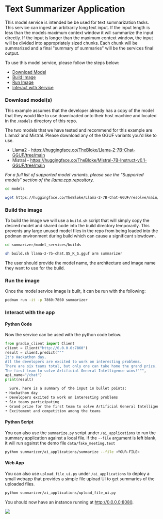 # Text Summarizer Application

This model service is intended be be used for text summarization tasks. This service can ingest an arbitrarily long text input. If the input length is less than the models maximum context window it will summarize the input directly. If the input is longer than the maximum context window, the input will be divided into appropriately sized chunks. Each chunk will be summarized and a final "summary of summaries" will be the services final output. 

To use this model service, please follow the steps below:

* [Download Model](#download-models)
* [Build Image](#build-the-image)
* [Run Image](#run-the-image)
* [Interact with Service](#interact-with-the-app)
### Download model(s)

This example assumes that the developer already has a copy of the model that they would like to use downloaded onto their host machine and located in the `/models` directory of this repo. 

The two models that we have tested and recommend for this example are Llama2 and Mistral. Please download any of the GGUF variants you'd like to use. 

* Llama2 - https://huggingface.co/TheBloke/Llama-2-7B-Chat-GGUF/tree/main 
* Mistral - https://huggingface.co/TheBloke/Mistral-7B-Instruct-v0.1-GGUF/tree/main 

_For a full list of supported model variants, please see the "Supported models" section of the [llama.cpp repository](https://github.com/ggerganov/llama.cpp?tab=readme-ov-file#description)._ 

```bash
cd models

wget https://huggingface.co/TheBloke/Llama-2-7B-Chat-GGUF/resolve/main/llama-2-7b-chat.Q5_K_S.gguf
```

### Build the image

To build the image we will use a `build.sh` script that will simply copy the desired model and shared code into the build directory temporarily. This prevents any large unused model files in the repo from being loaded into the podman environment during build which can cause a significant slowdown.    

```bash
cd summarizer/model_services/builds

sh build.sh llama-2-7b-chat.Q5_K_S.gguf arm summarizer
```
The user should provide the model name, the architecture and image name they want to use for the build. 

### Run the image
Once the model service image is built, it can be run with the following:

```bash
podman run -it -p 7860:7860 summarizer
```
### Interact with the app

#### Python Code
Now the service can be used with the python code below.  

```python
from gradio_client import Client
client = Client("http://0.0.0.0:7860")
result = client.predict("""
It's Hackathon day. 
All the developers are excited to work on interesting problems.
There are six teams total, but only one can take home the grand prize. 
The first team to solve Artificial General Intelligence wins!""",
api_name="/chat")
print(result)
```

```bash
  Sure, here is a summary of the input in bullet points:
• Hackathon day
• Developers excited to work on interesting problems
• Six teams participating
• Grand prize for the first team to solve Artificial General Intelligence
• Excitement and competition among the teams
```

#### Python Script
You can also use the `summarize.py` script under `/ai_applications` to run the summary application against a local file. If the `--file` argument is left blank, it will run against the demo file `data/fake_meeting.text` 

```bash
python summarizer/ai_applications/summarize --file <YOUR-FILE>
```

#### Web App 
You can also use `upload_file_ui.py` under `/ai_applications` to deploy a small webapp that provides a simple file upload UI to get summaries of the uploaded files.   

```bash
python summarizer/ai_applications/upload_file_ui.py
```

You should now have an instance running at http://0.0.0.0:8080. 


![](/assets/summary__upload_ui.png)

